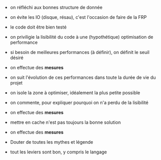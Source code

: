 

* on réfléchi aux bonnes structure de donnée
* on évite les IO (disque, résau), c'est l'occasion de faire de la FRP

* le code doit être bien testé
* on priviligie la lisibilité du code à une (hypothétique) optimisation de performance
* si besoin de meilleures performances (à définir), on définit le seuil désiré
* on effectue  des **mesures**
* on suit l'évolution de ces performances dans toute la durée de vie du projet
* on isole la zone à optimiser, idéalement la plus petite possible
* on commente, pour expliquer pourquoi on n'a perdu de la lisibilité
* on effectue  des **mesures** 
* mettre en cache n'est pas toujours la bonne solution
* on effectue  des **mesures**

* Douter de toutes les mythes et légende
* tout les leviers sont bon, y compris le langage

